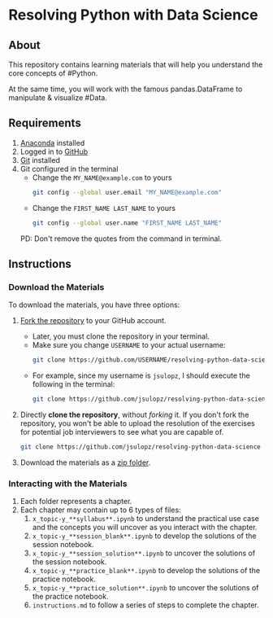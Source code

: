 # Resolving Python with Data Science

## About

This repository contains learning materials that will help you understand the core concepts of #Python.

At the same time, you will work with the famous pandas.DataFrame to manipulate & visualize #Data.

## Requirements

1. [Anaconda](https://www.anaconda.com/products/distribution) installed
2. Logged in to [GitHub](https://www.github.com)
3. [Git](https://git-scm.com/downloads) installed
4. Git configured in the terminal
    - Change the `MY_NAME@example.com` to yours
        ```bash
        git config --global user.email "MY_NAME@example.com"
        ```
    - Change the `FIRST_NAME LAST_NAME` to yours
        ```bash
        git config --global user.name "FIRST_NAME LAST_NAME"
        ```
    PD: Don't remove the quotes from the command in terminal.

## Instructions

### Download the Materials

To download the materials, you have three options:

1. [Fork the repository](https://github.com/jsulopz/resolving-python-data-science/fork) to your GitHub account.
    - Later, you must clone the repository in your terminal.
    - Make sure you change `USERNAME` to your actual username:
        ```bash
        git clone https://github.com/USERNAME/resolving-python-data-science
        ```
    - For example, since my username is `jsulopz`, I should execute the following in the terminal:
        ```bash
        git clone https://github.com/jsulopz/resolving-python-data-science
        ```

2. Directly **clone the repository**, without *forking* it. If you don't fork the repository, you won't be able to upload the resolution of the exercises for potential job interviewers to see what you are capable of.

    ```bash
    git clone https://github.com/jsulopz/resolving-python-data-science
    ```

3. Download the materials as a [zip folder](https://github.com/jsulopz/resolving-python-data-science/archive/refs/heads/main.zip).

### Interacting with the Materials

1. Each folder represents a chapter.
2. Each chapter may contain up to 6 types of files:
    1. `x_topic-y_**syllabus**.ipynb` to understand the practical use case and the concepts you will uncover as you interact with the chapter.
    2. `x_topic-y_**session_blank**.ipynb` to develop the solutions of the session notebook.
    3. `x_topic-y_**session_solution**.ipynb` to uncover the solutions of the session notebook.
    4. `x_topic-y_**practice_blank**.ipynb` to develop the solutions of the practice notebook.
    5. `x_topic-y_**practice_solution**.ipynb` to uncover the solutions of the practice notebook.
    6. `instructions.md` to follow a series of steps to complete the chapter.

